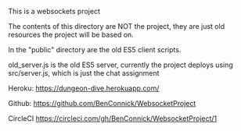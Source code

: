This is a websockets project

The contents of this directory are NOT the project, they are just old resources the project will be based on.

In the "public" directory are the old ES5 client scripts. 

old_server.js is the old ES5 server, currently the project deploys using src/server.js, which is just the chat assignment

Heroku:
https://dungeon-dive.herokuapp.com/

Github:
https://github.com/BenConnick/WebsocketProject

CircleCI
https://circleci.com/gh/BenConnick/WebsocketProject/1
